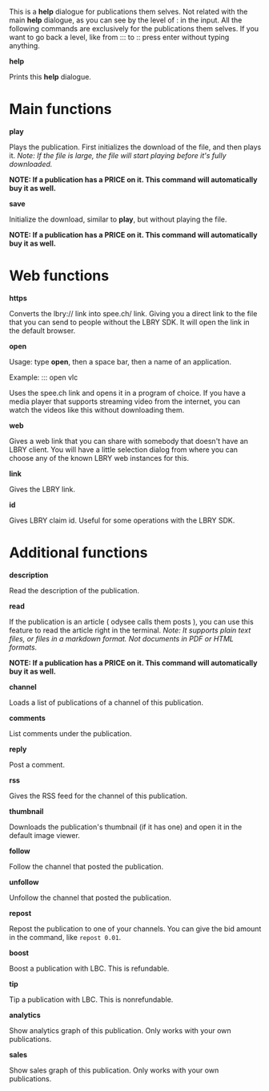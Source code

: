 This is a **help** dialogue for publications them selves. Not related with the main **help** dialogue, as you can see by the level of : in the input. All the following commands are exclusively for the publications them selves. If you want to go back a level, like from ::: to :: press enter without typing anything.

**help**

Prints this **help** dialogue.

# Main functions

**play**

Plays the publication. First initializes the download of the file, and then plays it. *Note: If the file is large, the file will start playing before it's fully downloaded.*

**NOTE: If a publication has a PRICE on it. This command will automatically buy it as well.**

**save**

Initialize the download, similar to **play**, but without playing the file.

**NOTE: If a publication has a PRICE on it. This command will automatically buy it as well.**

# Web functions

**https**

Converts the lbry:// link into spee.ch/ link. Giving you a direct link to the file that you can send to people without the LBRY SDK. It will open the link in the default browser. 

**open**

Usage: type **open**, then a space bar, then a name of an application.

Example:
 ::: open vlc
 
Uses the spee.ch link and opens it in a program of choice. If you have a media player that supports streaming video from the internet, you can watch the videos like this without downloading them.

**web**

Gives a web link that you can share with somebody that doesn't have an LBRY client. You will have a little selection dialog from where you can choose any of the known LBRY web instances for this.

**link**

Gives the LBRY link.

**id**

Gives LBRY claim id. Useful for some operations with the LBRY SDK.

# Additional functions

**description**

Read the description of the publication.

**read**

If the publication is an article ( odysee calls them posts ), you can use this feature to read the article right in the terminal. *Note: It supports plain text files, or files in a markdown format. Not documents in PDF or HTML formats.*

**NOTE: If a publication has a PRICE on it. This command will automatically buy it as well.**

**channel**

Loads a list of publications of a channel of this publication.

**comments**

List comments under the publication.

**reply**

Post a comment.

**rss**

Gives the RSS feed for the channel of this publication.

**thumbnail**

Downloads the publication's thumbnail (if it has one) and open it in the default image viewer.

**follow**

Follow the channel that posted the publication.

**unfollow**

Unfollow the channel that posted the publication.

**repost**

Repost the publication to one of your channels. You can give the bid amount in the command, like `repost 0.01`.

**boost**

Boost a publication with LBC. This is refundable.

**tip**

Tip a publication with LBC. This is nonrefundable.

**analytics**

Show analytics graph of this publication. Only works with your own publications.

**sales**

Show sales graph of this publication. Only works with your own publications.
